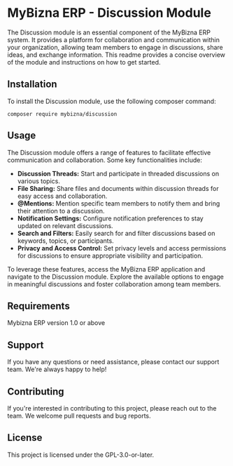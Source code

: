 # MyBizna ERP - Discussion Module
The Discussion module is an essential component of the MyBizna ERP system. It provides a platform for collaboration and communication within your organization, allowing team members to engage in discussions, share ideas, and exchange information. This readme provides a concise overview of the module and instructions on how to get started.

## Installation 
To install the Discussion module, use the following composer command:
```
composer require mybizna/discussion
```

## Usage
The Discussion module offers a range of features to facilitate effective communication and collaboration. Some key functionalities include:

 - **Discussion Threads:** Start and participate in threaded discussions on various topics.
 - **File Sharing:** Share files and documents within discussion threads for easy access and collaboration.
 - **@Mentions:** Mention specific team members to notify them and bring their attention to a discussion.
 - **Notification Settings:** Configure notification preferences to stay updated on relevant discussions.
 - **Search and Filters:** Easily search for and filter discussions based on keywords, topics, or participants.
 - **Privacy and Access Control:** Set privacy levels and access permissions for discussions to ensure appropriate visibility and participation.

To leverage these features, access the MyBizna ERP application and navigate to the Discussion module. Explore the available options to engage in meaningful discussions and foster collaboration among team members.

## Requirements
Mybizna ERP version 1.0 or above

## Support
If you have any questions or need assistance, please contact our support team. We're always happy to help!

## Contributing
If you're interested in contributing to this project, please reach out to the team. We welcome pull requests and bug reports.

## License
This project is licensed under the GPL-3.0-or-later.
